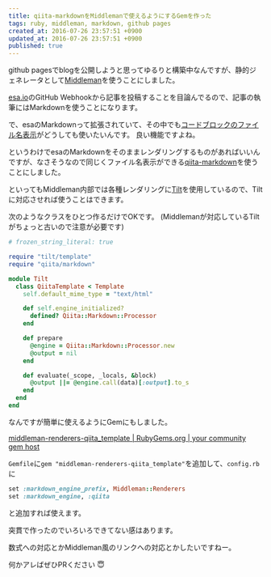 ```yaml
---
title: qiita-markdownをMiddlemanで使えるようにするGemを作った
tags: ruby, middleman, markdown, github pages
created_at: 2016-07-26 23:57:51 +0900
updated_at: 2016-07-26 23:57:51 +0900
published: true
---
```


github pagesでblogを公開しようと思ってゆるりと構築中なんですが、静的ジェネレータとして[Middleman](https://middlemanapp.com/)を使うことにしました。

[esa.io](https://esa.io/)のGitHub Webhookから記事を投稿することを目論んでるので、記事の執筆にはMarkdownを使うことになります。

で、esaのMarkdownって拡張されていて、その中でも[コードブロックのファイル名表示](https://docs.esa.io/posts/49#11-4-0)がどうしても使いたいんです。
良い機能ですよね。

というわけでesaのMarkdownをそのままレンダリングするものがあればいいんですが、なさそうなので同じくファイル名表示ができる[qiita-markdown](https://github.com/increments/qiita-markdown)を使うことにしました。

といってもMiddleman内部では各種レンダリングに[Tilt](https://github.com/rtomayko/tilt)を使用しているので、Tiltに対応させれば使うことはできます。

次のようなクラスをひとつ作るだけでOKです。
(Middlemanが対応しているTiltがちょっと古いので注意が必要です)

```ruby
# frozen_string_literal: true

require "tilt/template"
require "qiita/markdown"

module Tilt
  class QiitaTemplate < Template
    self.default_mime_type = "text/html"

    def self.engine_initialized?
      defined? Qiita::Markdown::Processor
    end

    def prepare
      @engine = Qiita::Markdown::Processor.new
      @output = nil
    end

    def evaluate(_scope, _locals, &block)
      @output ||= @engine.call(data)[:output].to_s
    end
  end
end
```


なんですが簡単に使えるようにGemにもしました。

[middleman-renderers-qiita_template | RubyGems.org | your community gem host](https://rubygems.org/gems/middleman-renderers-qiita_template:)

`Gemfile`に`gem "middleman-renderers-qiita_template"`を追加して、`config.rb`に

```ruby
set :markdown_engine_prefix, Middleman::Renderers
set :markdown_engine, :qiita
```

と追加すれば使えます。

突貫で作ったのでいろいろできてない感はあります。

数式への対応とかMiddleman風のリンクへの対応とかしたいですねー。

何かアレばぜひPRください :innocent:
